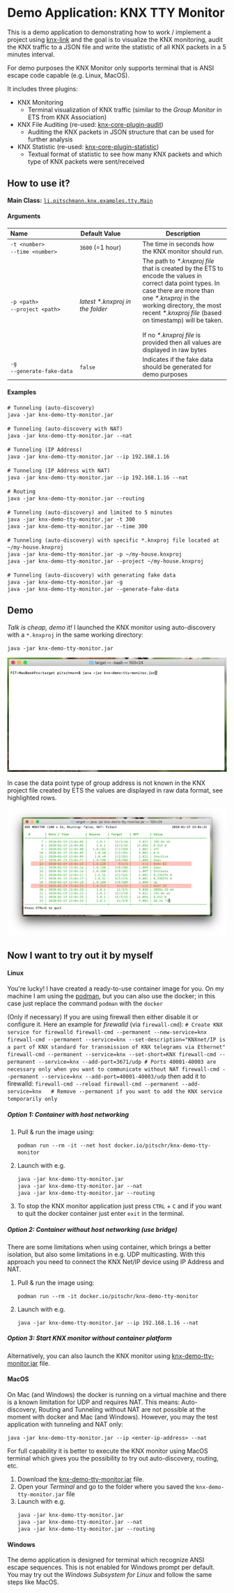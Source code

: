 # Demo Application: KNX TTY Monitor

This is a demo application to demonstrating how to work / implement a project
using [knx-link](/knx-link) and the goal is to visualize the KNX monitoring, 
audit the KNX traffic to a JSON file and write the statistic of all KNX packets 
in a 5 minutes interval.

For demo purposes the KNX Monitor only supports terminal that is ANSI escape code
capable (e.g. Linux, MacOS).

It includes three plugins:
* KNX Monitoring
  * Terminal visualization of KNX traffic (similar to the _Group Monitor_ in ETS from KNX Association)
* KNX File Auditing (re-used: [knx-core-plugin-audit](https://github.com/pitschr/knx-link/tree/master/knx-core-plugins/audit))
  * Auditing the KNX packets in JSON structure that can be used for further analysis 
* KNX Statistic (re-used: [knx-core-plugin-statistic](https://github.com/pitschr/knx-link/tree/master/knx-core-plugins/statistic))
  * Textual format of statistic to see how many KNX packets and which type of KNX packets were sent/received 

## How to use it?

**Main Class:** [`li.pitschmann.knx.examples.tty.Main`](src/main/java/li/pitschmann/knx/examples/tty/Main.java)

#### Arguments

| Name&nbsp;&nbsp;&nbsp;&nbsp;&nbsp;&nbsp;&nbsp;&nbsp;&nbsp;&nbsp;&nbsp;&nbsp;&nbsp;&nbsp;&nbsp;&nbsp;&nbsp;&nbsp;&nbsp;&nbsp;&nbsp;&nbsp;&nbsp;&nbsp;&nbsp;&nbsp;&nbsp;&nbsp; | Default&nbsp;Value&nbsp;&nbsp;&nbsp;&nbsp;&nbsp;&nbsp;&nbsp;&nbsp;&nbsp; | Description |
| ---- | ------------- | ----------- |
| `-t <number>` <br> `--time <number>` | `3600` (=1 hour) | The time in seconds how the KNX monitor should run. |
| `-p <path>` <br> `--project <path>` | _latest *.knxproj in the folder_ | The path to _*.knxproj file_ that is created by the ETS to encode the values in correct data point types. In case there are more than one _*.knxproj_ in the working directory, the most recent _*.knxproj file_ (based on timestamp) will be taken. <br><br> If no _*.knxproj file_ is provided then all values are displayed in raw bytes |
| `-g` <br> `--generate-fake-data` | `false` | Indicates if the fake data should be generated for demo purposes |

#### Examples
```shell script
# Tunneling (auto-discovery)
java -jar knx-demo-tty-monitor.jar

# Tunneling (auto-discovery with NAT)
java -jar knx-demo-tty-monitor.jar --nat

# Tunneling (IP Address)
java -jar knx-demo-tty-monitor.jar --ip 192.168.1.16

# Tunneling (IP Address with NAT)
java -jar knx-demo-tty-monitor.jar --ip 192.168.1.16 --nat

# Routing
java -jar knx-demo-tty-monitor.jar --routing

# Tunneling (auto-discovery) and limited to 5 minutes
java -jar knx-demo-tty-monitor.jar -t 300
java -jar knx-demo-tty-monitor.jar --time 300

# Tunneling (auto-discovery) with specific *.knxproj file located at ~/my-house.knxproj
java -jar knx-demo-tty-monitor.jar -p ~/my-house.knxproj
java -jar knx-demo-tty-monitor.jar --project ~/my-house.knxproj

# Tunneling (auto-discovery) with generating fake data
java -jar knx-demo-tty-monitor.jar -g
java -jar knx-demo-tty-monitor.jar --generate-fake-data
```

## Demo

*Talk is cheap, demo it!* I launched the KNX monitor using auto-discovery with a `*.knxproj` 
in the same working directory:
```
java -jar knx-demo-tty-monitor.jar
```
![demo-knx-monitor-knxproj](./assets/demo-knx-monitor-knxproj.gif)

In case the data point type of group address is not known in the KNX project file created 
by ETS the values are displayed in raw data format, see highlighted rows.

![demo-knx-monitor-not-known-ga](./assets/demo-knx-monitor-not-known-ga.png)

## Now I want to try out it by myself

#### Linux

You're lucky! I have created a ready-to-use container image for you. On my machine I am using 
the [podman](https://podman.io/), but you can also use the docker; in this case just replace the command `podman` with the `docker`

(Only if necessary) If you are using firewall then either disable it or configure it. 
Here an example for *firewalld* (via `firewall-cmd`):
    ```
    # Create KNX service for firewalld
    firewall-cmd --permanent --new-service=knx
    firewall-cmd --permanent --service=knx --set-description="KNXnet/IP is a part of KNX standard for transmission of KNX telegrams via Ethernet"
    firewall-cmd --permanent --service=knx --set-short=KNX
    firewall-cmd --permanent --service=knx --add-port=3671/udp
    # Ports 40001-40003 are necessary only when you want to communicate without NAT
    firewall-cmd --permanent --service=knx --add-port=40001-40003/udp
    ```
    then add it to firewalld:
    ```
    firewall-cmd --reload
    firewall-cmd --permanent --add-service=knx   # Remove --permanent if you want to add the KNX service temporarily only
    ```
    
##### Option 1: Container with host networking

1. Pull & run the image using:
    ```
    podman run --rm -it --net host docker.io/pitschr/knx-demo-tty-monitor
    ```
1. Launch with e.g.
    ```
    java -jar knx-demo-tty-monitor.jar
    java -jar knx-demo-tty-monitor.jar --nat
    java -jar knx-demo-tty-monitor.jar --routing
    ```
1. To stop the KNX monitor application just press `CTRL` + `C` and if you want to quit 
the docker container just enter `exit` in the terminal.

##### Option 2: Container without host networking (use bridge) 

There are some limitations when using container, which brings a better isolation, but 
also some limitations in e.g. UDP multicasting. With this approach you need to connect
the KNX Net/IP device using IP Address and NAT.

1. Pull & run the image using:
    ```
    podman run --rm -it docker.io/pitschr/knx-demo-tty-monitor
    ```
1. Launch with e.g.
    ```
    java -jar knx-demo-tty-monitor.jar --ip 192.168.1.16 --nat
    ```

##### Option 3: Start KNX monitor without container platform

Alternatively, you can also launch the KNX monitor using [knx-demo-tty-monitor.jar](https://github.com/pitschr/knx-demo-tty-monitor/releases/download/0/knx-demo-tty-monitor.jar) file.

#### MacOS

On Mac (and Windows) the docker is running on a virtual machine and there is a known 
limitation for UDP and requires NAT. This means: Auto-discovery, Routing and Tunneling 
without NAT are not possible at the moment with docker and Mac (and Windows). 
However, you may the test application with tunneling and NAT only:
```
java -jar knx-demo-tty-monitor.jar --ip <enter-ip-address> --nat
```

For full capability it is better to execute the KNX monitor using MacOS terminal which 
gives you the possibility to try out auto-discovery, routing, etc.

1. Download the [knx-demo-tty-monitor.jar](https://github.com/pitschr/knx-demo-tty-monitor/releases/download/0/knx-demo-tty-monitor.jar) file.
1. Open your *Terminal* and go to the folder where you saved the `knx-demo-tty-monitor.jar` file
1. Launch with e.g.  
    ```
    java -jar knx-demo-tty-monitor.jar
    java -jar knx-demo-tty-monitor.jar --nat
    java -jar knx-demo-tty-monitor.jar --routing
    ```

#### Windows

The demo application is designed for terminal which recognize ANSI escape sequences.
This is not enabled for Windows prompt per default. You may try out the
*Windows Subsystem for Linux* and follow the same steps like MacOS.